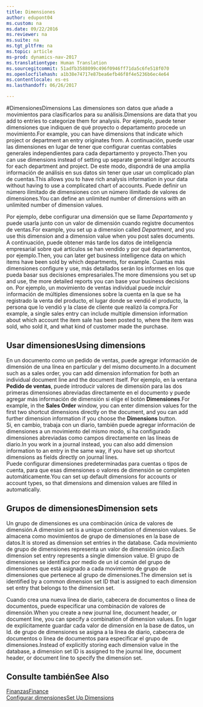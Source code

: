 ```yaml
---
title: Dimensiones
author: edupont04
ms.custom: na
ms.date: 09/22/2016
ms.reviewer: na
ms.suite: na
ms.tgt_pltfrm: na
ms.topic: article
ms-prod: dynamics-nav-2017
ms.translationtype: Human Translation
ms.sourcegitcommit: 51adfb3588099c496f0946ff71da5c6fe518f070
ms.openlocfilehash: a1b38e74717e87bea6efb46f8f4e5236b6ec4e64
ms.contentlocale: es-es
ms.lasthandoff: 06/26/2017

---
```


#<a name="dimensions"></a><span data-ttu-id="afc15-102">Dimensiones</span><span class="sxs-lookup"><span data-stu-id="afc15-102">Dimensions</span></span>
<span data-ttu-id="afc15-103">Las dimensiones son datos que añade a movimientos para clasificarlos para su análisis.</span><span class="sxs-lookup"><span data-stu-id="afc15-103">Dimensions are data that you add to entries to categorize them for analysis.</span></span> <span data-ttu-id="afc15-104">Por ejemplo, puede tener dimensiones que indiquen de qué proyecto o departamento procede un movimiento.</span><span class="sxs-lookup"><span data-stu-id="afc15-104">For example, you can have dimensions that indicate which project or department an entry originates from.</span></span>
<span data-ttu-id="afc15-105">A continuación, puede usar las dimensiones en lugar de tener que configurar cuentas contables generales independientes para cada departamento y proyecto.</span><span class="sxs-lookup"><span data-stu-id="afc15-105">Then you can use dimensions instead of setting up separate general ledger accounts for each department and project.</span></span> <span data-ttu-id="afc15-106">De este modo, dispondrá de una amplia información de análisis en sus datos sin tener que usar un complicado plan de cuentas.</span><span class="sxs-lookup"><span data-stu-id="afc15-106">This allows you to have rich analysis information in your data without having to use a complicated chart of accounts.</span></span>
<span data-ttu-id="afc15-107">Puede definir un número ilimitado de dimensiones con un número ilimitado de valores de dimensiones.</span><span class="sxs-lookup"><span data-stu-id="afc15-107">You can define an unlimited number of dimensions with an unlimited number of dimension values.</span></span>  

<span data-ttu-id="afc15-108">Por ejemplo, debe configurar una dimensión que se llame *Departamento* y puede usarla junto con un valor de dimensión cuando registre documentos de ventas.</span><span class="sxs-lookup"><span data-stu-id="afc15-108">For example, you set up a dimension called *Department*, and you use this dimension and a dimension value when you post sales documents.</span></span> <span data-ttu-id="afc15-109">A continuación, puede obtener más tarde los datos de inteligencia empresarial sobre qué artículos se han vendido y por qué departamentos, por ejemplo.</span><span class="sxs-lookup"><span data-stu-id="afc15-109">Then, you can later get business intelligence data on which items have been sold by which departments, for example.</span></span>
<span data-ttu-id="afc15-110">Cuantas más dimensiones configure y use, más detallados serán los informes en los que pueda basar sus decisiones empresariales.</span><span class="sxs-lookup"><span data-stu-id="afc15-110">The more dimensions you set up and use, the more detailed reports you can base your business decisions on.</span></span> <span data-ttu-id="afc15-111">Por ejemplo, un movimiento de ventas individual puede incluir información de múltiples dimensiones sobre la cuenta en la que se ha registrado la venta del producto, el lugar donde se vendió el producto, la persona que lo vendió y la clase de cliente que realizó la compra.</span><span class="sxs-lookup"><span data-stu-id="afc15-111">For example, a single sales entry can include multiple dimension information about which account the item sale has been posted to, where the item was sold, who sold it, and what kind of customer made the purchase.</span></span>  

## <a name="using-dimensions"></a><span data-ttu-id="afc15-112">Usar dimensiones</span><span class="sxs-lookup"><span data-stu-id="afc15-112">Using dimensions</span></span>
<span data-ttu-id="afc15-113">En un documento como un pedido de ventas, puede agregar información de dimensión de una línea en particular y del mismo documento.</span><span class="sxs-lookup"><span data-stu-id="afc15-113">In a document such as a sales order, you can add dimension information for both an individual document line and the document itself.</span></span> <span data-ttu-id="afc15-114">Por ejemplo, en la ventana **Pedido de ventas**, puede introducir valores de dimensión para las dos primeras dimensiones abreviadas directamente en el documento y puede agregar más información de dimensión si elige el botón **Dimensiones**.</span><span class="sxs-lookup"><span data-stu-id="afc15-114">For example, in the **Sales Order** window, you can enter dimension values for the first two shortcut dimensions directly on the document, and you can add further dimension information if you choose the **Dimensions** button.</span></span>  
<span data-ttu-id="afc15-115">Si, en cambio, trabaja con un diario, también puede agregar información de dimensiones a un movimiento del mismo modo, si ha configurado dimensiones abreviadas como campos directamente en las líneas de diario.</span><span class="sxs-lookup"><span data-stu-id="afc15-115">In you work in a journal instead, you can also add dimension information to an entry in the same way, if you have set up shortcut dimensions as fields directly on journal lines.</span></span>  
<span data-ttu-id="afc15-116">Puede configurar dimensiones predeterminadas para cuentas o tipos de cuenta, para que esas dimensiones o valores de dimensión se completen automáticamente.</span><span class="sxs-lookup"><span data-stu-id="afc15-116">You can set up default dimensions for accounts or account types, so that dimensions and dimension values are filled in automatically.</span></span>  

## <a name="dimension-sets"></a><span data-ttu-id="afc15-117">Grupos de dimensiones</span><span class="sxs-lookup"><span data-stu-id="afc15-117">Dimension sets</span></span>
<span data-ttu-id="afc15-118">Un grupo de dimensiones es una combinación única de valores de dimensión.</span><span class="sxs-lookup"><span data-stu-id="afc15-118">A dimension set is a unique combination of dimension values.</span></span> <span data-ttu-id="afc15-119">Se almacena como movimientos de grupo de dimensiones en la base de datos.</span><span class="sxs-lookup"><span data-stu-id="afc15-119">It is stored as dimension set entries in the database.</span></span> <span data-ttu-id="afc15-120">Cada movimiento de grupo de dimensiones representa un valor de dimensión único.</span><span class="sxs-lookup"><span data-stu-id="afc15-120">Each dimension set entry represents a single dimension value.</span></span> <span data-ttu-id="afc15-121">El grupo de dimensiones se identifica por medio de un id común del grupo de dimensiones que está asignado a cada movimiento de grupo de dimensiones que pertenece al grupo de dimensiones.</span><span class="sxs-lookup"><span data-stu-id="afc15-121">The dimension set is identified by a common dimension set ID that is assigned to each dimension set entry that belongs to the dimension set.</span></span>  

<span data-ttu-id="afc15-122">Cuando crea una nueva línea de diario, cabecera de documentos o línea de documentos, puede especificar una combinación de valores de dimensión.</span><span class="sxs-lookup"><span data-stu-id="afc15-122">When you create a new journal line, document header, or document line, you can specify a combination of dimension values.</span></span> <span data-ttu-id="afc15-123">En lugar de explícitamente guardar cada valor de dimensión en la base de datos, un Id. de grupo de dimensiones se asigna a la línea de diario, cabecera de documentos o línea de documentos para especificar el grupo de dimensiones.</span><span class="sxs-lookup"><span data-stu-id="afc15-123">Instead of explicitly storing each dimension value in the database, a dimension set ID is assigned to the journal line, document header, or document line to specify the dimension set.</span></span>  

## <a name="see-also"></a><span data-ttu-id="afc15-124">Consulte también</span><span class="sxs-lookup"><span data-stu-id="afc15-124">See Also</span></span>
[<span data-ttu-id="afc15-125">Finanzas</span><span class="sxs-lookup"><span data-stu-id="afc15-125">Finance</span></span>](finance-setup.md)  
[<span data-ttu-id="afc15-126">Configurar dimensiones</span><span class="sxs-lookup"><span data-stu-id="afc15-126">Set Up Dimensions</span></span>](finance-setup-setup-dimensions.md)  

